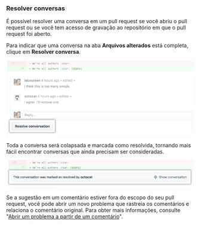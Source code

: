 ### Resolver conversas

É possível resolver uma conversa em um pull request se você abriu o pull request ou se você tem acesso de gravação ao repositório em que o pull request foi aberto.

Para indicar que uma conversa na aba **Arquivos alterados** está completa, clique em **Resolver conversa**.

![Conversa de pull request com o botão de Resolver conversa](/assets/images/help/pull_requests/conversation-with-resolve-button.png)

Toda a conversa será colapsada e marcada como resolvida, tornando mais fácil encontrar conversas que ainda precisam ser consideradas.

![Conversa resolvida](/assets/images/help/pull_requests/resolved-conversation.png)

Se a sugestão em um comentário estiver fora do escopo do seu pull request, você pode abrir um novo problema que rastreia os comentários e relaciona o comentário original. Para obter mais informações, consulte "[Abrir um problema a partir de um comentário](/github/managing-your-work-on-github/opening-an-issue-from-a-comment)".
